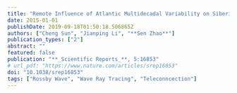 ```yaml
---
title: "Remote Influence of Atlantic Multidecadal Variability on Siberian Warm Season Precipitation"
date: 2015-01-01
publishDate: 2019-09-18T01:50:18.506865Z
authors: ["Cheng Sun", "Jianping Li", "**Sen Zhao**"]
publication_types: ["2"]
abstract: ""
featured: false
publication: "**_Scientific Reports_**, 5:16853"
# url_pdf: "https://www.nature.com/articles/srep16853"
doi: "10.1038/srep16853"
tags: ["Rossby Wave", "Wave Ray Tracing", "Teleconncection"]
---
```


